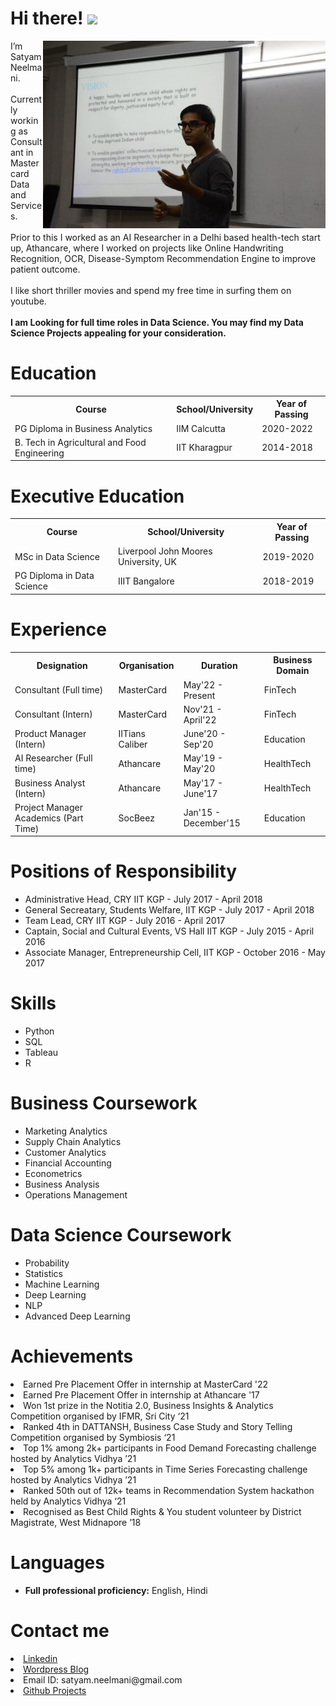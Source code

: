 # Hi there! <img src="https://raw.githubusercontent.com/MartinHeinz/MartinHeinz/master/wave.gif" height="30">

<a href="https://www.linkedin.com/in/satyamneelmani">
	<img src="https://github.com/SatyamNeelmani/SatyamNeelmani/blob/main/12604910_1015402595173168_5998259810516464942_o.jpg" align="right" height="300"></a>

I’m SatyamNeelmani. <br><br>Currently working as Consultant in Mastercard Data and Services. 
<br><br>Prior to this I worked as an AI Researcher in a Delhi based health-tech start up, Athancare, where I worked on projects like Online Handwriting Recognition, OCR, Disease-Symptom Recommendation Engine to improve patient outcome. 
<br><br> I like short thriller movies and spend my free time in surfing them on youtube. 
<br><br> <b>I am Looking for full time roles in Data Science. You may find my Data Science Projects appealing for your consideration.</B> 

# Education

<table>
  <tr>
    <th>Course</th>
    <th>School/University</th>
    <th>Year of Passing</th>
    
  </tr>
  <tr>
    <td>PG Diploma in Business Analytics</td>
    <td>IIM Calcutta</a></td>
    <td>2020-2022</td>
  </tr>
	
  <tr>
    <td>B. Tech in Agricultural and Food Engineering</td>
    <td>IIT Kharagpur</a></td>
    <td>2014-2018</td>
  </tr>
 </table>
 
 # Executive Education

<table>
  <tr>
    <th>Course</th>
    <th>School/University</th>
    <th>Year of Passing</th>
    
  </tr>
  <tr>
    <td>MSc in Data Science</td>
    <td>Liverpool John Moores University, UK</a></td>
    <td>2019-2020</td>
  </tr>
	
  <tr>
    <td>PG Diploma in Data Science</td>
    <td>IIIT Bangalore</a></td>
    <td>2018-2019</td>
  </tr>
  
 </table>

# Experience

<table>
  <tr>
    <th>Designation</th>
    <th>Organisation</th>
    <th>Duration</th>
    <th>Business Domain</th>
    
  </tr>
  
 <td>Consultant (Full time)</td>
    <td>MasterCard</a></td>
    <td>May'22 - Present</td>
    <td>FinTech</td>
<tr>
    <td>Consultant (Intern)</td>
    <td>MasterCard</a></td>
    <td>Nov'21 - April'22</td>
    <td>FinTech</td>
  </tr>
	
<tr>
    <td>Product Manager (Intern)</td>
    <td>IITians Caliber</a></td>
    <td>June'20 - Sep'20</td>
    <td>Education</td>
  </tr>

 <td>AI Researcher (Full time)</td>
    <td>Athancare</a></td>
    <td>May'19 - May'20</td>
    <td>HealthTech</td>
     </tr>
  <tr>
    <td>Business Analyst (Intern)</td>
    <td>Athancare</a></td>
    <td>May'17 - June'17</td>
    <td>HealthTech</td>
  </tr>
  
  <tr>
    <td>Project Manager Academics (Part Time)</td>
    <td>SocBeez</a></td>
    <td>Jan'15 - December'15</td>
    <td>Education</td>
  </tr>
  
 </table>

# Positions of Responsibility

<ul>
      <li>
        Administrative Head, CRY IIT KGP - July 2017 - April 2018
      </li>
      <li>
        General Secreatary, Students Welfare, IIT KGP - July 2017 - April 2018
      </li>
<li>
        Team Lead, CRY IIT KGP - July 2016 - April 2017
      </li>
	    <li>
        Captain, Social and Cultural Events, VS Hall IIT KGP - July 2015 - April 2016
      </li>
      <li>
        Associate Manager, Entrepreneurship Cell, IIT KGP - October 2016 - May 2017
      </li>
</ul>

# Skills

- Python
- SQL
- Tableau
- R

# Business Coursework
- Marketing Analytics
- Supply Chain Analytics
- Customer Analytics
- Financial Accounting
- Econometrics	
- Business Analysis
- Operations Management
	
# Data Science Coursework
- Probability
- Statistics
- Machine Learning
- Deep Learning
- NLP
- Advanced Deep Learning
	
# Achievements
<ui>
<li>Earned Pre Placement Offer in internship at MasterCard '22 </li>
<li>Earned Pre Placement Offer in internship at Athancare '17 </li>
<li>Won 1st prize in the Notitia 2.0, Business Insights & Analytics Competition organised by IFMR, Sri City   ‘21 </li>
<li>Ranked 4th in DATTANSH, Business Case Study and Story Telling Competition organised by Symbiosis   ‘21</li>
<li>Top 1% among 2k+ participants in Food Demand Forecasting challenge hosted by Analytics Vidhya   ’21</li>
<li>Top 5% among 1k+ participants in Time Series Forecasting challenge hosted by Analytics Vidhya   ’21</li>		
<li>Ranked 50th out of 12k+ teams in Recommendation System hackathon held by Analytics Vidhya   ‘21</li>
<li>Recognised as Best Child Rights & You student volunteer by District Magistrate, West Midnapore   ’18</li>
	
</ui>

  
# Languages
- <strong>Full professional proficiency:</strong> English, Hindi

# Contact me
<ui>
	<li>
<a href="https://www.linkedin.com/in/satyamneelmani/"> Linkedin</a><br> </li>
	<li>
<a href="https://satyamneelmani.wordpress.com/"> Wordpress Blog</a><br></li>
	<li>
		Email ID: satyam.neelmani@gmail.com </li> 
	<li>
		<a href="https://github.com/SatyamNeelmani/Major_Machine_Learning_Projects"> Github Projects</a></li>

</ui>
	
	

